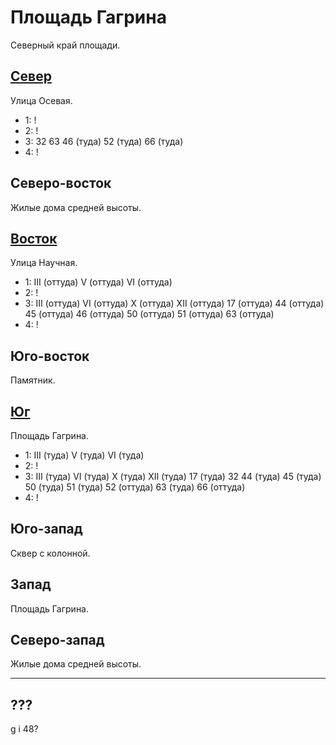 # Площадь Гагрина

Северный край площади.

## [Север](./500085.md)

Улица Осевая.

* 1:    !
* 2:    !
* 3:    32  63  46 (туда)   52 (туда)   66 (туда)
* 4:    !

## Северо-восток

Жилые дома средней высоты.

## [Восток](./520090.md)

Улица Научная.

* 1:    III (оттуда)    V (оттуда)      VI (оттуда)
* 2:    !
* 3:    III (оттуда)    VI (оттуда) X (оттуда)  XII (оттуда)
        17 (оттуда) 44 (оттуда) 45 (оттуда) 46 (оттуда) 50 (оттуда) 51 (оттуда) 63 (оттуда)
* 4:    !

## Юго-восток

Памятник.

## [Юг](./500100.md)

Площадь Гагрина.

* 1:    III (туда)      V (туда)        VI (туда)
* 2:    !
* 3:    III (туда)  VI (туда)   X (туда)    XII (туда)
        17 (туда)   32  44 (туда)   45 (туда)   50 (туда)   51 (туда)   52 (оттуда) 63 (туда)   66 (оттуда)
* 4:    !

## Юго-запад

Сквер с колонной.

## Запад

Площадь Гагрина.

## Северо-запад

Жилые дома средней высоты.

----

## ???

g   i
48?
